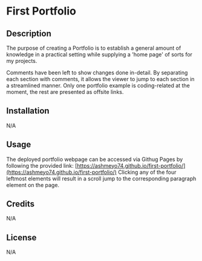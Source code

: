 # First Portfolio

## Description
The purpose of creating a Portfolio is to establish a general amount of knowledge in a practical setting while supplying a 'home page' of sorts for my projects. 

Comments have been left to show changes done in-detail. By separating each section with comments, it allows the viewer to jump to each section in a streamlined manner. Only one portfolio example is coding-related at the moment, the rest are presented as offsite links.

## Installation

N/A

## Usage
The deployed portfolio webpage can be accessed via Githug Pages by following the provided link: [https://ashmeyo74.github.io/first-portfolio/](https://ashmeyo74.github.io/first-portfolio/) Clicking any of the four leftmost elements will result in a scroll jump to the corresponding paragraph element on the page.  

## Credits
N/A

## License

N/A